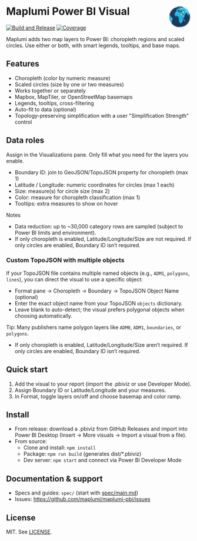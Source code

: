 # Maplumi Power BI Visual <img src="assets/icon.png" alt="Maplumi Visual Icon" width="64" height="64" align="right">

[![Build and Release](https://github.com/maplumi/maplumi-pbi/actions/workflows/build.yml/badge.svg?branch=main)](https://github.com/maplumi/maplumi-pbi/actions/workflows/build.yml) [![Coverage](https://img.shields.io/endpoint?url=https://gist.githubusercontent.com/ayiemba/2e6451b2d946f0f58920cc89b1b5ef8b/raw/coverage.json)](https://gist.github.com/ayiemba/2e6451b2d946f0f58920cc89b1b5ef8b)

<!-- Dynamic coverage badge uses shields endpoint with a Gist JSON:
https://img.shields.io/endpoint?url=https://gist.githubusercontent.com/ayiemba/2e6451b2d946f0f58920cc89b1b5ef8b/raw/coverage.json
Configured via workflow .github/workflows/coverage-badge.yml and repo secrets COVERAGE_GIST_ID + COVERAGE_GIST_TOKEN. -->

Maplumi adds two map layers to Power BI: choropleth regions and scaled circles. Use either or both, with smart legends, tooltips, and base maps.

## Features
- Choropleth (color by numeric measure)
- Scaled circles (size by one or two measures)
- Works together or separately
- Mapbox, MapTiler, or OpenStreetMap basemaps
- Legends, tooltips, cross-filtering
- Auto-fit to data (optional)
 - Topology-preserving simplification with a user "Simplification Strength" control

## Data roles
Assign in the Visualizations pane. Only fill what you need for the layers you enable.
- Boundary ID: join to GeoJSON/TopoJSON property for choropleth (max 1)
- Latitude / Longitude: numeric coordinates for circles (max 1 each)
- Size: measure(s) for circle size (max 2)
- Color: measure for choropleth classification (max 1)
- Tooltips: extra measures to show on hover

Notes
- Data reduction: up to ~30,000 category rows are sampled (subject to Power BI limits and environment).
- If only choropleth is enabled, Latitude/Longitude/Size are not required. If only circles are enabled, Boundary ID isn’t required.

### Custom TopoJSON with multiple objects

If your TopoJSON file contains multiple named objects (e.g., `ADM1`, `polygons`, `lines`), you can direct the visual to use a specific object:

- Format pane → Choropleth → Boundary → TopoJSON Object Name (optional)
- Enter the exact object name from your TopoJSON `objects` dictionary.
- Leave blank to auto-detect; the visual prefers polygonal objects when choosing automatically.

Tip: Many publishers name polygon layers like `ADM0`, `ADM1`, `boundaries`, or `polygons`.
- If only choropleth is enabled, Latitude/Longitude/Size aren’t required. If only circles are enabled, Boundary ID isn’t required.

## Quick start
1) Add the visual to your report (import the .pbiviz or use Developer Mode).
2) Assign Boundary ID or Latitude/Longitude and your measures.
3) In Format, toggle layers on/off and choose basemap and color ramp.

## Install
- From release: download a .pbiviz from GitHub Releases and import into Power BI Desktop (Insert → More visuals → Import a visual from a file).
- From source:
	- Clone and install: `npm install`
	- Package: `npm run build` (generates dist/*.pbiviz)
	- Dev server: `npm start` and connect via Power BI Developer Mode

## Documentation & support
- Specs and guides: `spec/` (start with [spec/main.md](spec/main.md))
- Issues: https://github.com/maplumi/maplumi-pbi/issues

## License
MIT. See [LICENSE](LICENSE).

